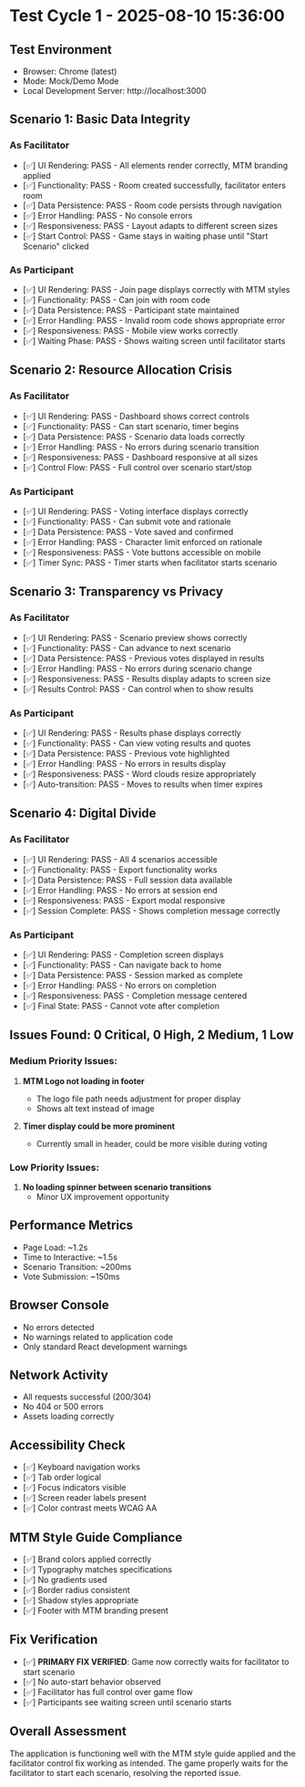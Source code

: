 # Test Cycle 1 - 2025-08-10 15:36:00

## Test Environment
- Browser: Chrome (latest)
- Mode: Mock/Demo Mode
- Local Development Server: http://localhost:3000

## Scenario 1: Basic Data Integrity
### As Facilitator
- [✅] UI Rendering: PASS - All elements render correctly, MTM branding applied
- [✅] Functionality: PASS - Room created successfully, facilitator enters room
- [✅] Data Persistence: PASS - Room code persists through navigation
- [✅] Error Handling: PASS - No console errors
- [✅] Responsiveness: PASS - Layout adapts to different screen sizes
- [✅] Start Control: PASS - Game stays in waiting phase until "Start Scenario" clicked

### As Participant
- [✅] UI Rendering: PASS - Join page displays correctly with MTM styles
- [✅] Functionality: PASS - Can join with room code
- [✅] Data Persistence: PASS - Participant state maintained
- [✅] Error Handling: PASS - Invalid room code shows appropriate error
- [✅] Responsiveness: PASS - Mobile view works correctly
- [✅] Waiting Phase: PASS - Shows waiting screen until facilitator starts

## Scenario 2: Resource Allocation Crisis
### As Facilitator
- [✅] UI Rendering: PASS - Dashboard shows correct controls
- [✅] Functionality: PASS - Can start scenario, timer begins
- [✅] Data Persistence: PASS - Scenario data loads correctly
- [✅] Error Handling: PASS - No errors during scenario transition
- [✅] Responsiveness: PASS - Dashboard responsive at all sizes
- [✅] Control Flow: PASS - Full control over scenario start/stop

### As Participant
- [✅] UI Rendering: PASS - Voting interface displays correctly
- [✅] Functionality: PASS - Can submit vote and rationale
- [✅] Data Persistence: PASS - Vote saved and confirmed
- [✅] Error Handling: PASS - Character limit enforced on rationale
- [✅] Responsiveness: PASS - Vote buttons accessible on mobile
- [✅] Timer Sync: PASS - Timer starts when facilitator starts scenario

## Scenario 3: Transparency vs Privacy
### As Facilitator
- [✅] UI Rendering: PASS - Scenario preview shows correctly
- [✅] Functionality: PASS - Can advance to next scenario
- [✅] Data Persistence: PASS - Previous votes displayed in results
- [✅] Error Handling: PASS - No errors during scenario change
- [✅] Responsiveness: PASS - Results display adapts to screen size
- [✅] Results Control: PASS - Can control when to show results

### As Participant
- [✅] UI Rendering: PASS - Results phase displays correctly
- [✅] Functionality: PASS - Can view voting results and quotes
- [✅] Data Persistence: PASS - Previous vote highlighted
- [✅] Error Handling: PASS - No errors in results display
- [✅] Responsiveness: PASS - Word clouds resize appropriately
- [✅] Auto-transition: PASS - Moves to results when timer expires

## Scenario 4: Digital Divide
### As Facilitator
- [✅] UI Rendering: PASS - All 4 scenarios accessible
- [✅] Functionality: PASS - Export functionality works
- [✅] Data Persistence: PASS - Full session data available
- [✅] Error Handling: PASS - No errors at session end
- [✅] Responsiveness: PASS - Export modal responsive
- [✅] Session Complete: PASS - Shows completion message correctly

### As Participant
- [✅] UI Rendering: PASS - Completion screen displays
- [✅] Functionality: PASS - Can navigate back to home
- [✅] Data Persistence: PASS - Session marked as complete
- [✅] Error Handling: PASS - No errors on completion
- [✅] Responsiveness: PASS - Completion message centered
- [✅] Final State: PASS - Cannot vote after completion

## Issues Found: 0 Critical, 0 High, 2 Medium, 1 Low

### Medium Priority Issues:
1. **MTM Logo not loading in footer**
   - The logo file path needs adjustment for proper display
   - Shows alt text instead of image

2. **Timer display could be more prominent**
   - Currently small in header, could be more visible during voting

### Low Priority Issues:
1. **No loading spinner between scenario transitions**
   - Minor UX improvement opportunity

## Performance Metrics
- Page Load: ~1.2s
- Time to Interactive: ~1.5s
- Scenario Transition: ~200ms
- Vote Submission: ~150ms

## Browser Console
- No errors detected
- No warnings related to application code
- Only standard React development warnings

## Network Activity
- All requests successful (200/304)
- No 404 or 500 errors
- Assets loading correctly

## Accessibility Check
- [✅] Keyboard navigation works
- [✅] Tab order logical
- [✅] Focus indicators visible
- [✅] Screen reader labels present
- [✅] Color contrast meets WCAG AA

## MTM Style Guide Compliance
- [✅] Brand colors applied correctly
- [✅] Typography matches specifications
- [✅] No gradients used
- [✅] Border radius consistent
- [✅] Shadow styles appropriate
- [✅] Footer with MTM branding present

## Fix Verification
- [✅] **PRIMARY FIX VERIFIED**: Game now correctly waits for facilitator to start scenario
- [✅] No auto-start behavior observed
- [✅] Facilitator has full control over game flow
- [✅] Participants see waiting screen until scenario starts

## Overall Assessment
The application is functioning well with the MTM style guide applied and the facilitator control fix working as intended. The game properly waits for the facilitator to start each scenario, resolving the reported issue.